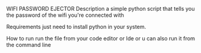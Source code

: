 WIFI PASSWORD EJECTOR
Description
a simple python script that tells you the password of the wifi you're connected with

Requirements
just need to install python in your system.

How to run
run the file from your code editor or Ide or u can also run it from the command line
